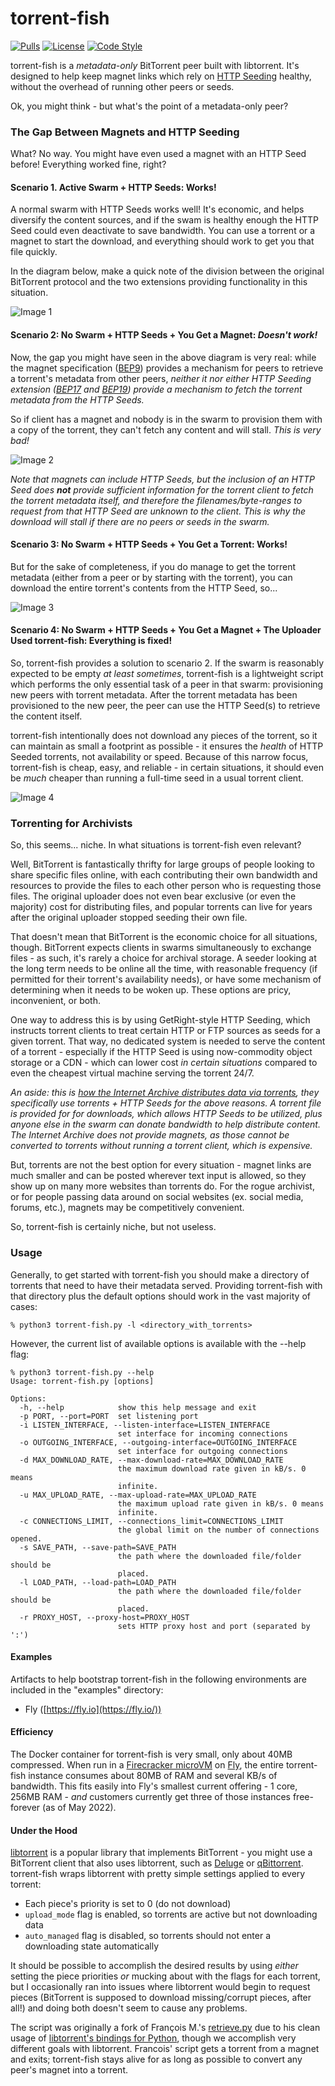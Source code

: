 # torrent-fish

[![Pulls](https://img.shields.io/docker/pulls/tweedge/torrent-fish)](https://hub.docker.com/repository/docker/tweedge/torrent-fish)
[![License](https://img.shields.io/github/license/tweedge/unishox2-py3)](https://github.com/tweedge/unishox2-py3)
[![Code Style](https://img.shields.io/badge/code%20style-black-black)](https://github.com/psf/black)

torrent-fish is a *metadata-only* BitTorrent peer built with libtorrent. It's designed to help keep magnet links which rely on [HTTP Seeding](https://wiki.vuze.com/w/HTTP_Seeding) healthy, without the overhead of running other peers or seeds.

Ok, you might think - but what's the point of a metadata-only peer?

### The Gap Between Magnets and HTTP Seeding

What? No way. You might have even used a magnet with an HTTP Seed before! Everything worked fine, right?

#### Scenario 1. Active Swarm + HTTP Seeds: Works!

A normal swarm with HTTP Seeds works well! It's economic, and helps diversify the content sources, and if the swam is healthy enough the HTTP Seed could even deactivate to save bandwidth. You can use a torrent or a magnet to start the download, and everything should work to get you that file quickly.

In the diagram below, make a quick note of the division between the original BitTorrent protocol and the two extensions providing functionality in this situation.

![Image 1](https://github.com/tweedge/torrent-fish/blob/main/diagrams/1_normal_swarm_with_http_seeds.png?raw=true)

#### Scenario 2: No Swarm + HTTP Seeds + You Get a Magnet: *Doesn't work!*

Now, the gap you might have seen in the above diagram is very real: while the magnet specification ([BEP9](https://www.bittorrent.org/beps/bep_0009.html)) provides a mechanism for peers to retrieve a torrent's metadata from other peers, *neither it nor either HTTP Seeding extension ([BEP17](https://www.bittorrent.org/beps/bep_0017.html) and [BEP19](https://www.bittorrent.org/beps/bep_0019.html)) provide a mechanism to fetch the torrent metadata from the HTTP Seeds.*

So if client has a magnet and nobody is in the swarm to provision them with a copy of the torrent, they can't fetch any content and will stall. *This is very bad!*

![Image 2](https://github.com/tweedge/torrent-fish/blob/main/diagrams/2_client_has_magnet_with_only_http_seeds.png?raw=true)

*Note that magnets can include HTTP Seeds, but the inclusion of an HTTP Seed does **not** provide sufficient information for the torrent client to fetch the torrent metadata itself, and therefore the filenames/byte-ranges to request from that HTTP Seed are unknown to the client. This is why the download will stall if there are no peers or seeds in the swarm.*

#### Scenario 3: No Swarm + HTTP Seeds + You Get a Torrent: Works!

But for the sake of completeness, if you do manage to get the torrent metadata (either from a peer or by starting with the torrent), you can download the entire torrent's contents from the HTTP Seed, so...

![Image 3](https://github.com/tweedge/torrent-fish/blob/main/diagrams/3_client_has_torrent_with_only_http_seeds.png?raw=true)

#### Scenario 4: No Swarm + HTTP Seeds + You Get a Magnet + The Uploader Used torrent-fish: Everything is fixed!

So, torrent-fish provides a solution to scenario 2. If the swarm is reasonably expected to be empty *at least sometimes*, torrent-fish is a lightweight script which performs the only essential task of a peer in that swarm: provisioning new peers with torrent metadata. After the torrent metadata has been provisioned to the new peer, the peer can use the HTTP Seed(s) to retrieve the content itself.

torrent-fish intentionally does not download any pieces of the torrent, so it can maintain as small a footprint as possible - it ensures the *health* of HTTP Seeded torrents, not availability or speed. Because of this narrow focus, torrent-fish is cheap, easy, and reliable - in certain situations, it should even be *much* cheaper than running a full-time seed in a usual torrent client.

![Image 4](https://github.com/tweedge/torrent-fish/blob/main/diagrams/4_client_has_magnet_with_torrentfish_and_http_seeds.png?raw=true)

### Torrenting for Archivists

So, this seems... niche. In what situations is torrent-fish even relevant?

Well, BitTorrent is fantastically thrifty for large groups of people looking to share specific files online, with each contributing their own bandwidth and resources to provide the files to each other person who is requesting those files. The original uploader does not even bear exclusive (or even the majority) cost for distributing files, and popular torrents can live for years after the original uploader stopped seeding their own file.

That doesn't mean that BitTorrent is the economic choice for all situations, though. BitTorrent expects clients in swarms simultaneously to exchange files - as such, it's rarely a choice for archival storage. A seeder looking at the long term needs to be online all the time, with reasonable frequency (if permitted for their torrent's availability needs), or have some mechanism of determining when it needs to be woken up. These options are pricy, inconvenient, or both.

One way to address this is by using GetRight-style HTTP Seeding, which instructs torrent clients to treat certain HTTP or FTP sources as seeds for a given torrent. That way, no dedicated system is needed to serve the content of a torrent - especially if the HTTP Seed is using now-commodity object storage or a CDN - which can lower cost *in certain situations* compared to even the cheapest virtual machine serving the torrent 24/7.

*An aside: this is [how the Internet Archive distributes data via torrents](https://help.archive.org/help/archive-bittorrents/), they specifically use torrents + HTTP Seeds for the above reasons. A torrent file is provided for for downloads, which allows HTTP Seeds to be utilized, plus anyone else in the swarm can donate bandwidth to help distribute content. The Internet Archive does not provide magnets, as those cannot be converted to torrents without running a torrent client, which is expensive.*

But, torrents are not the best option for every situation - magnet links are much smaller and can be posted wherever text input is allowed, so they show up on many more websites than torrents do. For the rogue archivist, or for people passing data around on social websites (ex. social media, forums, etc.), magnets may be competitively convenient.

So, torrent-fish is certainly niche, but not useless.

### Usage

Generally, to get started with torrent-fish you should make a directory of torrents that need to have their metadata served. Providing torrent-fish with that directory plus the default options should work in the vast majority of cases:

```
% python3 torrent-fish.py -l <directory_with_torrents>
```

However, the current list of available options is available with the --help flag:

```
% python3 torrent-fish.py --help
Usage: torrent-fish.py [options]

Options:
  -h, --help            show this help message and exit
  -p PORT, --port=PORT  set listening port
  -i LISTEN_INTERFACE, --listen-interface=LISTEN_INTERFACE
                        set interface for incoming connections
  -o OUTGOING_INTERFACE, --outgoing-interface=OUTGOING_INTERFACE
                        set interface for outgoing connections
  -d MAX_DOWNLOAD_RATE, --max-download-rate=MAX_DOWNLOAD_RATE
                        the maximum download rate given in kB/s. 0 means
                        infinite.
  -u MAX_UPLOAD_RATE, --max-upload-rate=MAX_UPLOAD_RATE
                        the maximum upload rate given in kB/s. 0 means
                        infinite.
  -c CONNECTIONS_LIMIT, --connections_limit=CONNECTIONS_LIMIT
                        the global limit on the number of connections opened.
  -s SAVE_PATH, --save-path=SAVE_PATH
                        the path where the downloaded file/folder should be
                        placed.
  -l LOAD_PATH, --load-path=LOAD_PATH
                        the path where the downloaded file/folder should be
                        placed.
  -r PROXY_HOST, --proxy-host=PROXY_HOST
                        sets HTTP proxy host and port (separated by ':')
```

#### Examples

Artifacts to help bootstrap torrent-fish in the following environments are included in the "examples" directory:

* Fly ([https://fly.io](https://fly.io/))

#### Efficiency

The Docker container for torrent-fish is very small, only about 40MB compressed. When run in a [Firecracker microVM](https://firecracker-microvm.github.io/) on [Fly](https://fly.io/), the entire torrent-fish instance consumes about 80MB of RAM and several KB/s of bandwidth. This fits easily into Fly's smallest current offering - 1 core, 256MB RAM - *and* customers currently get three of those instances free-forever (as of May 2022).

#### Under the Hood

[libtorrent](https://www.libtorrent.org/) is a popular library that implements BitTorrent - you might use a BitTorrent client that also uses libtorrent, such as [Deluge](https://deluge-torrent.org/) or [qBittorrent](https://www.qbittorrent.org/). torrent-fish wraps libtorrent with pretty simple settings applied to every torrent:

* Each piece's priority is set to 0 (do not download)
* `upload_mode` flag is enabled, so torrents are active but not downloading data
* `auto_managed` flag is disabled, so torrents should not enter a downloading state automatically

It should be possible to accomplish the desired results by using *either* setting the piece priorities *or* mucking about with the flags for each torrent, but I occasionally ran into issues where libtorrent would begin to request pieces (BitTorrent is supposed to download missing/corrupt pieces, after all!) and doing both doesn't seem to cause any problems.

The script was originally a fork of François M.'s [retrieve.py](https://gist.github.com/francoism90/4db9efa5af546d831ca47208e58f3364) due to his clean usage of [libtorrent's bindings for Python](https://www.libtorrent.org/python_binding.html), though we accomplish very different goals with libtorrent. Francois' script gets a torrent from a magnet and exits; torrent-fish stays alive for as long as possible to convert any peer's magnet into a torrent.